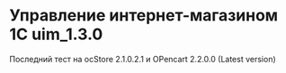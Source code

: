 # Управление интернет-магазином 1С uim_1.3.0

Последний тест на ocStore 2.1.0.2.1 и OPencart 2.2.0.0 (Latest version)
